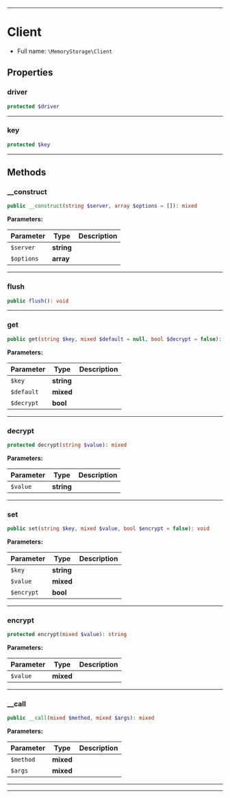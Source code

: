***

# Client





* Full name: `\MemoryStorage\Client`



## Properties


### driver



```php
protected $driver
```






***

### key



```php
protected $key
```






***

## Methods


### __construct



```php
public __construct(string $server, array $options = []): mixed
```








**Parameters:**

| Parameter | Type | Description |
|-----------|------|-------------|
| `$server` | **string** |  |
| `$options` | **array** |  |




***

### flush



```php
public flush(): void
```











***

### get



```php
public get(string $key, mixed $default = null, bool $decrypt = false): mixed
```








**Parameters:**

| Parameter | Type | Description |
|-----------|------|-------------|
| `$key` | **string** |  |
| `$default` | **mixed** |  |
| `$decrypt` | **bool** |  |




***

### decrypt



```php
protected decrypt(string $value): mixed
```








**Parameters:**

| Parameter | Type | Description |
|-----------|------|-------------|
| `$value` | **string** |  |




***

### set



```php
public set(string $key, mixed $value, bool $encrypt = false): void
```








**Parameters:**

| Parameter | Type | Description |
|-----------|------|-------------|
| `$key` | **string** |  |
| `$value` | **mixed** |  |
| `$encrypt` | **bool** |  |




***

### encrypt



```php
protected encrypt(mixed $value): string
```








**Parameters:**

| Parameter | Type | Description |
|-----------|------|-------------|
| `$value` | **mixed** |  |




***

### __call



```php
public __call(mixed $method, mixed $args): mixed
```








**Parameters:**

| Parameter | Type | Description |
|-----------|------|-------------|
| `$method` | **mixed** |  |
| `$args` | **mixed** |  |




***


***

